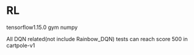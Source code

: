 # RL
tensorflow1.15.0
gym
numpy

All DQN related(not include Rainbow_DQN) tests can reach score 500 in cartpole-v1
